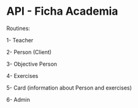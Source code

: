 # API - Ficha Academia

Routines: 

1- Teacher

2- Person (Client) 

3- Objective Person 

4- Exercises 

5- Card (information about Person and exercises) 

6- Admin 
